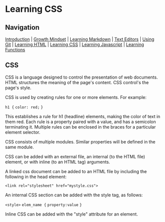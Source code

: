 # Learning CSS

## Navigation

[Introduction](https://frazmatic.github.io/reading-notes/) | [Growth Mindset](https://frazmatic.github.io/reading-notes/growth-mindset) | [Learning Markdown](https://frazmatic.github.io/reading-notes/learning-markdown) | [Text Editors](https://frazmatic.github.io/reading-notes/text-editor) | [Using Git](https://frazmatic.github.io/reading-notes/using-git) | [Learning HTML](https://frazmatic.github.io/reading-notes/learning-html) | [Learning CSS](https://frazmatic.github.io/reading-notes/learning-css) | [Learning Javascript](https://frazmatic.github.io/reading-notes/learning-javascript) | [Learning Functions](https://frazmatic.github.io/reading-notes/learning-functions)

## CSS

CSS is a language designed to control the presentation of web documents. HTML structures the meaning of the page's content. CSS control's the page's style. 

CSS is used by creating rules for one or more elements. For example:

`h1 {`
    `color: red;`
`}`

This establishes a rule for h1 (headline) elements, making the color of text in them red. Each rule is a property paired with a value, and has a semicolon terminating it. Multiple rules can be enclosed in the braces for a particular element selector.

CSS consists of multiple modules. Similar properties will be defined in the same module.

CSS can be added with an external file, an internal (to the HTML file) element, or with inline (to an HTML tag) arguments. 

A linked css document can be added to an HTML file by including the following in the head element:

`<link rel="stylesheet" href="mystyle.css">`

An internal CSS section can be added with the style tag, as follows:

`<style>`
`elem_name {`
    `property:value`
`}`

Inline CSS can be added with the "style" attribute for an element.

